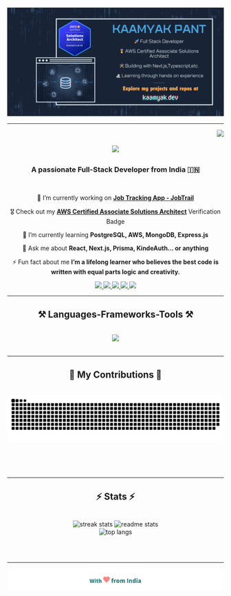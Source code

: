 ![logo](https://github.com/rockingkp/rockingkp/blob/main/Kaamyak_Pant_Banner%20(2).png)



---

<img align="right" src="https://api.visitorbadge.io/api/visitors?path=https%3A%2F%2Fgithub.com%2Frockingkp%2Frockingkp&label=VISITORS&countColor=%23263759" />

<h1 align="center">
    <img src="https://readme-typing-svg.herokuapp.com/?font=Righteous&size=35&center=true&vCenter=true&width=500&height=70&duration=4000&lines=Hi+There+👋,+<Devs/>;+I'm+Kaamyak+Pant!;" />
</h1>

<h3 align="center">A passionate Full-Stack Developer from India 🇮🇳</h3>

<br />

<div align="center">
 
 🔭 I’m currently working on **[Job Tracking App - JobTrail](https://github.com/rockingkp/job-trail.git)**

 🎖️ Check out my **[AWS Certified Associate Solutions Architect](https://www.credly.com/badges/7897e5db-8dce-4b35-b95e-d0ecaa91f044/public_url)** Verification Badge 
 
 🌱 I’m currently learning **PostgreSQL, AWS, MongoDB, Express.js**

💬 Ask me about **React, Next.js, Prisma, KindeAuth... or anything**

⚡ Fun fact about me **I’m a lifelong learner who believes the best code is written with equal parts logic and creativity.**

 </div>

 <div align="center"> 
  <a href="mailto:kaamyakpant@gmail.com">
    <img src="https://img.shields.io/badge/Gmail-333333?style=for-the-badge&logo=gmail&logoColor=red" />
  </a>
  <a href="https://www.linkedin.com/in/kaamyak-pant-059813173/" target="_blank">
    <img src="https://img.shields.io/badge/LinkedIn-0077B5?style=for-the-badge&logo=linkedin&logoColor=white" target="_blank" />
  </a>
  <a href="https://kaamyak.dev" target="_blank">
     <img src="https://img.shields.io/badge/Portfolio-FF5722?style=for-the-badge&logo=todoist&logoColor=white" target="_blank" /> <!-- sqlite, safari, google-chrome are other good icon options -->
  </a>
     <a href="https://leetcode.com/u/kaamyakpant/">
  <img src="https://img.shields.io/badge/LeetCode-000000?style=for-the-badge&logo=LeetCode&logoColor=#d16c06">
</a>
  </a>
     <a href="https://medium.com/@kaamyakpant_67666">
  <img src="https://img.shields.io/badge/Medium-12100E.svg?style=for-the-badge&logo=Medium&logoColor=white">
</a>
</div>

 <hr/>

 <h2 align="center">⚒️ Languages-Frameworks-Tools ⚒️</h2>
 <br/>

 <div align="center">
   
   <img src="https://skillicons.dev/icons?i=react,aws,javascript,nextjs,typescript,nodejs,vercel,figma,prisma,tailwind,github,sentry,appwrite,vite,supabase,threejs&theme=dark&perline=8" />
  
</div>

<br/>
<hr/>

<div align="center">
  <h2>🐍 My Contributions 🐍</h2>
  <br>
  <img alt="snake eating my contributions" src="https://raw.githubusercontent.com/salesp07/salesp07/output/github-contribution-grid-snake.svg" />

  <br/><br/><br/>
</div>

<hr/>

<h2 align="center">⚡ Stats ⚡</h2>
<br>

<div align=center>
    <img width=390 src="https://streak-stats.demolab.com/?user=rockingkp&count_private=true&theme=react&border_radius=10" alt="streak stats"/>
  <img width=390 src="https://github-readme-stats.vercel.app/api?username=rockingkp&show_icons=true&theme=react&rank_icon=github&border_radius=10" alt="readme stats" />
  <br/>
  <img width=325 align="center" src="https://github-readme-stats.vercel.app/api/top-langs/?username=rockingkp&hide=HTML&langs_count=8&layout=compact&theme=react&border_radius=10&size_weight=0.5&count_weight=0.5&exclude_repo=github-readme-stats" alt="top langs" />
</div>


<br/><br/>

<hr/>


<div align="center">



<img src="with_love.png">
</div>



 



